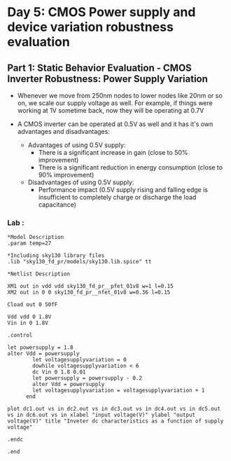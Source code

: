 # Day 5: CMOS Power supply and device variation robustness evaluation

## Part 1: Static Behavior Evaluation - CMOS Inverter Robustness: Power Supply Variation
-   Whenever we move from 250nm nodes to lower nodes like 20nm or so on, we scale our supply voltage as well. For example, if things were working at 1V sometime back, now they will be operating at 0.7V
    
-   A CMOS inverter can be operated at 0.5V as well and it has it's own advantages and disadvantages:
    
    -   Advantages of using 0.5V supply:
        -   There is a significant increase in gain (close to 50% improvement)
        -   There is a significant reduction in energy consumption (close to 90% improvement)
    -   Disadvantages of using 0.5V supply:
        -   Performance impact (0.5V supply rising and falling edge is insufficient to completely charge or discharge the load capacitance)

  ### Lab :
```
*Model Description
.param temp=27

*Including sky130 library files
.lib "sky130_fd_pr/models/sky130.lib.spice" tt

*Netlist Description

XM1 out in vdd vdd sky130_fd_pr__pfet_01v8 w=1 l=0.15
XM2 out in 0 0 sky130_fd_pr__nfet_01v8 w=0.36 l=0.15

Cload out 0 50fF

Vdd vdd 0 1.8V
Vin in 0 1.8V

.control

let powersupply = 1.8
alter Vdd = powersupply
        let voltagesupplyvariation = 0
        dowhile voltagesupplyvariation < 6
        dc Vin 0 1.8 0.01
        let powersupply = powersupply - 0.2
        alter Vdd = powersupply
        let voltagesupplyvariation = voltagesupplyvariation + 1
      end

plot dc1.out vs in dc2.out vs in dc3.out vs in dc4.out vs in dc5.out vs in dc6.out vs in xlabel "input voltage(V)" ylabel "output voltage(V)" title "Inveter dc characteristics as a function of supply voltage"

.endc

.end
```
